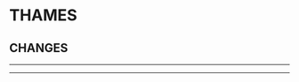 # THAMES

## CHANGES

-----------------------------------------------------------------------------

-----------------------------------------------------------------------------
